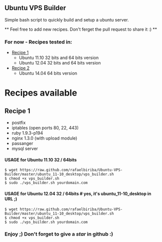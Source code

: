 ## Ubuntu VPS Builder
Simple bash script to quickly build and setup a ubuntu server.

** Feel free to add new recipes. Don't ferget the pull request to share it :) **

### For now - Recipes tested in:
- [Recipe 1](#recipe-1)
  - Ubuntu 11.10 32 bits and 64 bits version
  - Ubuntu 12.04 32 bits and 64 bits version
- [Recipe 2](#recipe-2)
  - Ubuntu 14.04 64 bits version

# Recipes available
## Recipe 1
- postfix
- iptables (open ports 80, 22, 443)
- ruby 1.9.3-p194
- nginx 1.3.0 (with upload module)
- passanger
- mysql server


#### USAGE for Ubuntu 11.10 32 / 64bits #
    $ wget https://raw.github.com/rafaelbiriba/Ubuntu-VPS-Builder/master/ubuntu_11-10_desktop/vps_builder.sh
    $ chmod +x vps_builder.sh
    $ sudo ./vps_builder.sh yourdomain.com

#### USAGE for Ubuntu 12.04 32 / 64bits # yes, it's ubuntu_11-10_desktop in URL ;)
    $ wget https://raw.github.com/rafaelbiriba/Ubuntu-VPS-Builder/master/ubuntu_11-10_desktop/vps_builder.sh
    $ chmod +x vps_builder.sh
    $ sudo ./vps_builder.sh yourdomain.com

### Enjoy ;) Don't forget to give a *star* in github :)
